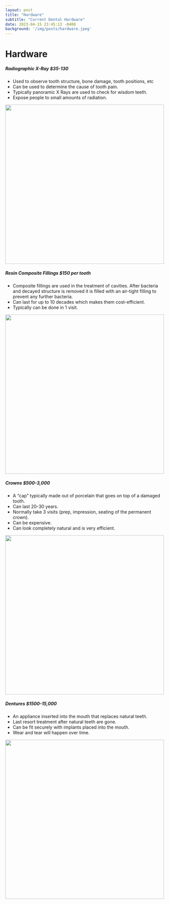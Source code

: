 ```yaml
---
layout: post
title: "Hardware"
subtitle: "Current Dental Hardware"
date: 2023-04-15 23:45:13 -0400
background: '/img/posts/hardware.jpeg'
---
```


# Hardware
##### Radiographic X-Ray $35-130
* Used to observe tooth structure, bone damage, tooth positions, etc
* Can be used to determine the cause of tooth pain.
* Typically panoramic X Rays are used to check for wisdom teeth.
* Expose people to small amounts of radiation. <br>
<img src="../../../img/posts/hardware/xray.jpg" class="img-fluid" width="500">

##### Resin Composite Fillings $150 per tooth
* Composite fillings are used in the treatment of cavities.  After bacteria and decayed structure is removed it is filled with an air-tight filling to prevent any further bacteria.
* Can last for up to 10 decades which makes them cost-efficient.
* Typically can be done in 1 visit. <br>
<img src="../../../img/posts/hardware/fillings.png" class="img-fluid" width="500">

##### Crowns $500-3,000
* A “cap” typically made out of porcelain that goes on top of a damaged tooth.
* Can last 20-30 years.
* Normally take 3 visits (prep, impression, seating of the permanent crown).
* Can be expensive.
* Can look completely natural and is very efficient. <br>
<img src="../../../img/posts/hardware/dental-crowns.jpg" class="img-fluid" width="500">

##### Dentures $1500-15,000
* An appliance inserted into the mouth that replaces natural teeth.
* Last resort treatment after natural teeth are gone.
* Can be fit securely with implants placed into the mouth.
* Wear and tear will happen over time. <br>
<img src="../../../img/posts/hardware/implant-denture.jpg" class="img-fluid" width="500">